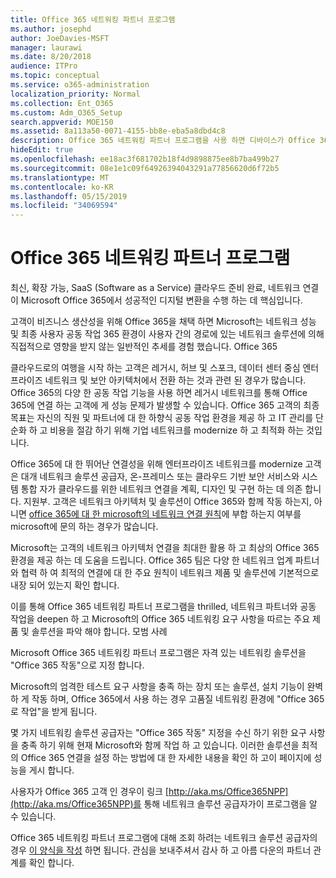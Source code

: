 ```yaml
---
title: Office 365 네트워킹 파트너 프로그램
ms.author: josephd
author: JoeDavies-MSFT
manager: laurawi
ms.date: 8/20/2018
audience: ITPro
ms.topic: conceptual
ms.service: o365-administration
localization_priority: Normal
ms.collection: Ent_O365
ms.custom: Adm_O365_Setup
search.appverid: MOE150
ms.assetid: 8a113a50-0071-4155-bb8e-eba5a8dbd4c8
description: Office 365 네트워킹 파트너 프로그램을 사용 하면 디바이스가 Office 365와 함께 인증을 받을 수 있습니다.
hideEdit: true
ms.openlocfilehash: ee18ac3f681702b18f4d9898875ee8b7ba499b27
ms.sourcegitcommit: 08e1e1c09f64926394043291a77856620d6f72b5
ms.translationtype: MT
ms.contentlocale: ko-KR
ms.lasthandoff: 05/15/2019
ms.locfileid: "34069594"
---
```

# <a name="office-365-networking-partner-program"></a>Office 365 네트워킹 파트너 프로그램

최신, 확장 가능, SaaS (Software as a Service) 클라우드 준비 완료, 네트워크 연결이 Microsoft Office 365에서 성공적인 디지털 변환을 수행 하는 데 핵심입니다.  

고객이 비즈니스 생산성을 위해 Office 365을 채택 하면 Microsoft는 네트워크 성능 및 최종 사용자 공동 작업 365 환경이 사용자 간의 경로에 있는 네트워크 솔루션에 의해 직접적으로 영향을 받지 않는 일반적인 추세를 경험 했습니다. Office 365  

클라우드로의 여행을 시작 하는 고객은 레거시, 허브 및 스포크, 데이터 센터 중심 엔터프라이즈 네트워크 및 보안 아키텍처에서 전환 하는 것과 관련 된 경우가 많습니다. Office 365의 다양 한 공동 작업 기능을 사용 하면 레거시 네트워크를 통해 Office 365에 연결 하는 고객에 게 성능 문제가 발생할 수 있습니다. Office 365 고객의 최종 목표는 자신의 직원 및 파트너에 대 한 하향식 공동 작업 환경을 제공 하 고 IT 관리를 단순화 하 고 비용을 절감 하기 위해 기업 네트워크를 modernize 하 고 최적화 하는 것입니다. 

Office 365에 대 한 뛰어난 연결성을 위해 엔터프라이즈 네트워크를 modernize 고객은 대개 네트워크 솔루션 공급자, 온-프레미스 또는 클라우드 기반 보안 서비스와 시스템 통합 자가 클라우드를 위한 네트워크 연결을 계획, 디자인 및 구현 하는 데 의존 합니다. 지원부. 고객은 네트워크 아키텍처 및 솔루션이 Office 365와 함께 작동 하는지, 아니면 [office 365에 대 한 microsoft의 네트워크 연결 원칙](http://aka.ms/PNC)에 부합 하는지 여부를 microsoft에 문의 하는 경우가 많습니다.  

Microsoft는 고객의 네트워크 아키텍처 연결을 최대한 활용 하 고 최상의 Office 365 환경을 제공 하는 데 도움을 드립니다. Office 365 팀은 다양 한 네트워크 업계 파트너와 협력 하 여 최적의 연결에 대 한 주요 원칙이 네트워크 제품 및 솔루션에 기본적으로 내장 되어 있는지 확인 합니다. 

이를 통해 Office 365 네트워킹 파트너 프로그램을 thrilled, 네트워크 파트너와 공동 작업을 deepen 하 고 Microsoft의 Office 365 네트워킹 요구 사항을 따르는 주요 제품 및 솔루션을 파악 해야 합니다. 모범 사례 

Microsoft Office 365 네트워킹 파트너 프로그램은 자격 있는 네트워킹 솔루션을 "Office 365 작동"으로 지정 합니다.  

Microsoft의 엄격한 테스트 요구 사항을 충족 하는 장치 또는 솔루션, 설치 기능이 완벽 하 게 작동 하며, Office 365에서 사용 하는 경우 고품질 네트워킹 환경에 "Office 365로 작업"을 받게 됩니다.  

몇 가지 네트워킹 솔루션 공급자는 "Office 365 작동" 지정을 수신 하기 위한 요구 사항을 충족 하기 위해 현재 Microsoft와 함께 작업 하 고 있습니다. 이러한 솔루션을 최적의 Office 365 연결을 설정 하는 방법에 대 한 자세한 내용을 확인 하 고이 페이지에 성능을 게시 합니다.  

사용자가 Office 365 고객 인 경우이 링크 [http://aka.ms/Office365NPP](http://aka.ms/Office365NPP)를 통해 네트워크 솔루션 공급자가이 프로그램을 알 수 있습니다.

Office 365 네트워킹 파트너 프로그램에 대해 조회 하려는 네트워크 솔루션 공급자의 경우 [이 양식을 작성](https://forms.office.com/Pages/ResponsePage.aspx?id=v4j5cvGGr0GRqy180BHbRyOZxByRF1dLgv7k6ye5z8pUMTNCVTYyVk9GNEYzWjFOVkI1SzdJNUkyWi4u) 하면 됩니다. 관심을 보내주셔서 감사 하 고 아름 다운의 파트너 관계를 확인 합니다. 


